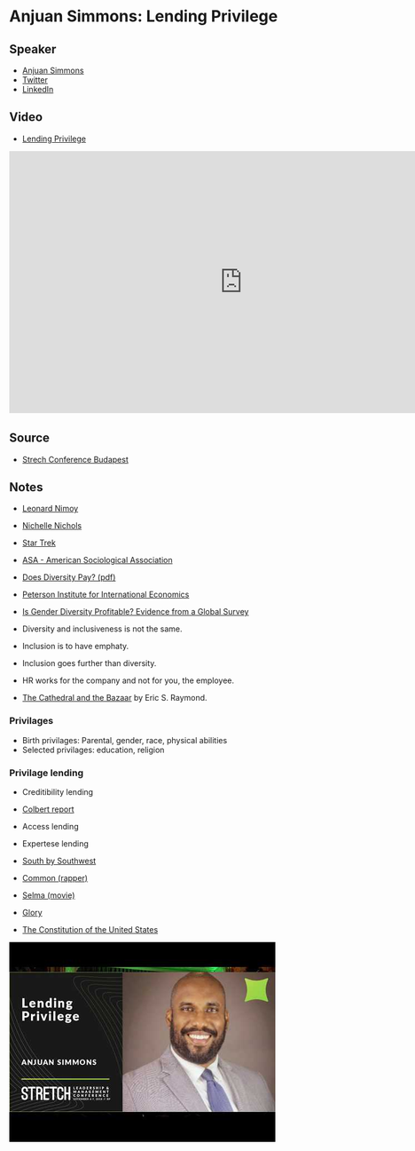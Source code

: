 # Anjuan Simmons: Lending Privilege

## Speaker

* [Anjuan Simmons](https://anjuansimmons.com/)
* [Twitter](https://twitter.com/anjuan)
* [LinkedIn](https://www.linkedin.com/in/anjuan/)

## Video

* <a href="https://www.youtube.com/watch?v=hyiMathkUrQ">Lending Privilege</a>

<iframe width="840" height="472" src="https://www.youtube.com/embed/hyiMathkUrQ"
frameborder="0"
allow="accelerometer; autoplay; encrypted-media; gyroscope; picture-in-picture"
allowfullscreen>
</iframe>

## Source

* [Strech Conference Budapest](http://www.stretchcon.com/2018/)


## Notes

* [Leonard Nimoy](https://en.wikipedia.org/wiki/Leonard_Nimoy)
* [Nichelle Nichols](https://en.wikipedia.org/wiki/Nichelle_Nichols)
* [Star Trek](https://startrek.com/)

* [ASA - American Sociological Association](https://www.asanet.org/)
* [Does Diversity Pay? (pdf)](https://www.asanet.org/sites/default/files/savvy/images/journals/docs/pdf/asr/Apr09ASRFeature.pdf)

* [Peterson Institute for International Economics](https://piie.com/)
* [Is Gender Diversity Profitable? Evidence from a Global Survey](https://piie.com/publications/working-papers/gender-diversity-profitable-evidence-global-survey)

* Diversity and inclusiveness is not the same.
* Inclusion is to have emphaty.
* Inclusion goes further than diversity.

* HR works for the company and not for you, the employee.

* [The Cathedral and the Bazaar](https://en.wikipedia.org/wiki/The_Cathedral_and_the_Bazaar) by Eric S. Raymond.


### Privilages

* Birth privilages: Parental, gender, race, physical abilities
* Selected privilages: education, religion

### Privilage lending

* Creditibility lending
* [Colbert report](http://www.cc.com/shows/the-colbert-report)

* Access lending
* Expertese lending
* [South by Southwest](https://sxsw.com/)


* [Common (rapper)](https://en.wikipedia.org/wiki/Common_(rapper))
* [Selma (movie)](https://en.wikipedia.org/wiki/Selma_(film))
* [Glory](https://www.youtube.com/watch?v=HUZOKvYcx_o)

* [The Constitution of the United States](https://www.archives.gov/founding-docs/constitution-transcript)


![](assets/img/l/lending-privilege.jpg)

